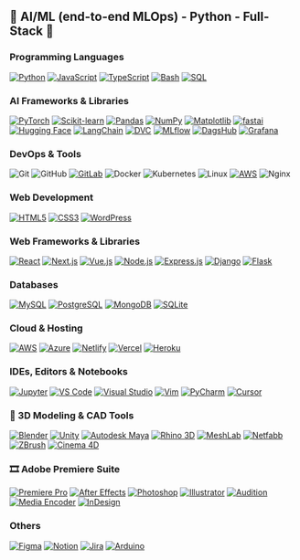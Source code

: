 ## 👋 AI/ML (end-to-end MLOps) - Python - Full-Stack 🚀 

### Programming Languages
[![Python](https://img.shields.io/badge/-Python-3776AB?style=flat&logo=python&logoColor=white)](https://www.python.org/)
[![JavaScript](https://img.shields.io/badge/-JavaScript-F7DF1E?style=flat&logo=javascript&logoColor=black)](https://developer.mozilla.org/en-US/docs/Web/JavaScript)
[![TypeScript](https://img.shields.io/badge/-TypeScript-3178C6?style=flat&logo=typescript&logoColor=white)](https://www.typescriptlang.org/)
[![Bash](https://img.shields.io/badge/-Bash-4EAA25?style=flat&logo=gnu-bash&logoColor=white)](https://www.gnu.org/software/bash/)
[![SQL](https://img.shields.io/badge/-SQL-025E8C?style=flat&logo=database&logoColor=white)](https://en.wikipedia.org/wiki/SQL)

### AI Frameworks & Libraries

[![PyTorch](https://img.shields.io/badge/-PyTorch-EE4C2C?style=flat&logo=pytorch&logoColor=white)](https://pytorch.org/) 
[![Scikit-learn](https://img.shields.io/badge/-Scikit--Learn-F7931E?style=flat&logo=scikit-learn&logoColor=white)](https://scikit-learn.org/) 
[![Pandas](https://img.shields.io/badge/-Pandas-150458?style=flat&logo=pandas&logoColor=white)](https://pandas.pydata.org/) 
[![NumPy](https://img.shields.io/badge/-NumPy-013243?style=flat&logo=numpy&logoColor=white)](https://numpy.org/) 
[![Matplotlib](https://img.shields.io/badge/-Matplotlib-11557C?style=flat&logo=matplotlib&logoColor=white)](https://matplotlib.org/) 
[![fastai](https://img.shields.io/badge/-fastai-0055FF?style=flat&logo=fastapi&logoColor=white)](https://www.fast.ai/) 
[![Hugging Face](https://img.shields.io/badge/-Hugging_Face-FF6C37?style=flat&logo=huggingface&logoColor=white)](https://huggingface.co/transformers/)
[![LangChain](https://img.shields.io/badge/-LangChain-2A7A45?style=flat&logo=langchain&logoColor=white)](https://www.langchain.com/)
[![DVC](https://img.shields.io/badge/-DVC-000000?style=flat&logo=data-vault&logoColor=white)](https://dvc.org/)
[![MLflow](https://img.shields.io/badge/-MLflow-FC6CFF?style=flat&logo=mlflow&logoColor=white)](https://mlflow.org/)
[![DagsHub](https://img.shields.io/badge/-DagsHub-FF6C37?style=flat&logo=dagshub&logoColor=white)](https://dagshub.com/)
[![Grafana](https://img.shields.io/badge/-Grafana-F46800?style=flat&logo=grafana&logoColor=white)](https://grafana.com/)

### DevOps & Tools
![Git](https://img.shields.io/badge/-Git-F05032?style=flat&logo=git&logoColor=white)
![GitHub](https://img.shields.io/badge/-GitHub-181717?style=flat&logo=github&logoColor=white)
[![GitLab](https://img.shields.io/badge/-GitLab-FC6D26?style=flat&logo=gitlab&logoColor=white)](https://gitlab.com/)
![Docker](https://img.shields.io/badge/-Docker-2496ED?style=flat&logo=docker&logoColor=white)
![Kubernetes](https://img.shields.io/badge/-Kubernetes-326CE5?style=flat&logo=kubernetes&logoColor=white)
![Linux](https://img.shields.io/badge/-Linux-FCC624?style=flat&logo=linux&logoColor=black)
[![AWS](https://img.shields.io/badge/-AWS-232F3E?style=flat&logo=amazon-aws&logoColor=white)](https://aws.amazon.com/)
![Nginx](https://img.shields.io/badge/-Nginx-009639?style=flat&logo=nginx&logoColor=white)

### Web Development
[![HTML5](https://img.shields.io/badge/-HTML5-E34F26?style=flat&logo=html5&logoColor=white)](https://developer.mozilla.org/en-US/docs/Web/HTML)
[![CSS3](https://img.shields.io/badge/-CSS3-1572B6?style=flat&logo=css3&logoColor=white)](https://developer.mozilla.org/en-US/docs/Web/CSS)
[![WordPress](https://img.shields.io/badge/-WordPress-21759B?style=flat&logo=wordpress&logoColor=white)](https://wordpress.org/)

### Web Frameworks & Libraries  
[![React](https://img.shields.io/badge/-React-61DAFB?style=flat&logo=react&logoColor=black)](https://reactjs.org)
[![Next.js](https://img.shields.io/badge/-Next.js-000000?style=flat&logo=next.js&logoColor=white)](https://nextjs.org)
[![Vue.js](https://img.shields.io/badge/-Vue.js-4FC08D?style=flat&logo=vue.js&logoColor=white)](https://vuejs.org)
[![Node.js](https://img.shields.io/badge/-Node.js-339933?style=flat&logo=node.js&logoColor=white)](https://nodejs.org)
[![Express.js](https://img.shields.io/badge/-Express-000000?style=flat&logo=express&logoColor=white)](https://expressjs.com)
[![Django](https://img.shields.io/badge/-Django-092E20?style=flat&logo=django&logoColor=white)](https://www.djangoproject.com)
[![Flask](https://img.shields.io/badge/-Flask-000000?style=flat&logo=flask&logoColor=white)](https://flask.palletsprojects.com)

### Databases  
[![MySQL](https://img.shields.io/badge/-MySQL-4479A1?style=flat&logo=mysql&logoColor=white)](https://www.mysql.com)
[![PostgreSQL](https://img.shields.io/badge/-PostgreSQL-336791?style=flat&logo=postgresql&logoColor=white)](https://www.postgresql.org)
[![MongoDB](https://img.shields.io/badge/-MongoDB-47A248?style=flat&logo=mongodb&logoColor=white)](https://www.mongodb.com)
[![SQLite](https://img.shields.io/badge/-SQLite-003B57?style=flat&logo=sqlite&logoColor=white)](https://www.sqlite.org)

### Cloud & Hosting  
[![AWS](https://img.shields.io/badge/-AWS-232F3E?style=flat&logo=amazon-aws&logoColor=white)](https://aws.amazon.com)
[![Azure](https://img.shields.io/badge/-Azure-0078D4?style=flat&logo=microsoft-azure&logoColor=white)](https://azure.microsoft.com)
[![Netlify](https://img.shields.io/badge/-Netlify-00C7B7?style=flat&logo=netlify&logoColor=white)](https://www.netlify.com)
[![Vercel](https://img.shields.io/badge/-Vercel-000000?style=flat&logo=vercel&logoColor=white)](https://vercel.com)
[![Heroku](https://img.shields.io/badge/-Heroku-430098?style=flat&logo=heroku&logoColor=white)](https://www.heroku.com)

### IDEs, Editors & Notebooks  
[![Jupyter](https://img.shields.io/badge/-Jupyter-F37626?style=flat&logo=jupyter&logoColor=white)](https://jupyter.org/)
[![VS Code](https://img.shields.io/badge/-VS_Code-007ACC?style=flat&logo=visual-studio-code&logoColor=white)](https://code.visualstudio.com/)
[![Visual Studio](https://img.shields.io/badge/-Visual_Studio-5C2D91?style=flat&logo=visual-studio&logoColor=white)](https://visualstudio.microsoft.com/)
[![Vim](https://img.shields.io/badge/-Vim-019733?style=flat&logo=vim&logoColor=white)](https://www.vim.org/)
[![PyCharm](https://img.shields.io/badge/-PyCharm-CF6CF7?style=flat&logo=pycharm&logoColor=white)](https://www.jetbrains.com/pycharm/)
[![Cursor](https://img.shields.io/badge/-Cursor-000000?style=flat&logo=cursor&logoColor=white)](https://www.cursor.so/)

### 🧱 3D Modeling & CAD Tools  
[![Blender](https://img.shields.io/badge/-Blender-F5792A?style=flat&logo=blender&logoColor=white)](https://www.blender.org)
[![Unity](https://img.shields.io/badge/-Unity-000000?style=flat&logo=unity&logoColor=white)](https://unity.com/)
[![Autodesk Maya](https://img.shields.io/badge/-Maya-000000?style=flat&logo=autodesk&logoColor=white)](https://www.autodesk.com/products/maya/overview)
[![Rhino 3D](https://img.shields.io/badge/-Rhino_3D-801010?style=flat&logoColor=white)](https://www.rhino3d.com)
[![MeshLab](https://img.shields.io/badge/-MeshLab-006699?style=flat&logoColor=white)](https://www.meshlab.net)
[![Netfabb](https://img.shields.io/badge/-Netfabb-0071C5?style=flat&logo=autodesk&logoColor=white)](https://www.autodesk.com/products/netfabb/overview)
[![ZBrush](https://img.shields.io/badge/-ZBrush-E12127?style=flat&logo=ZBrush&logoColor=white)](https://pixologic.com/zbrush/)
[![Cinema 4D](https://img.shields.io/badge/-Cinema4D-011A6A?style=flat&logo=cinema-4d&logoColor=white)](https://www.maxon.net/en/cinema-4d)


### 🎞️ Adobe Premiere Suite

[![Premiere Pro](https://img.shields.io/badge/-Premiere_Pro-9999FF?style=flat&logo=adobe-premiere-pro&logoColor=white)](https://www.adobe.com/products/premiere.html) [![After Effects](https://img.shields.io/badge/-After_Effects-9999FF?style=flat&logo=adobe-after-effects&logoColor=white)](https://www.adobe.com/products/aftereffects.html) [![Photoshop](https://img.shields.io/badge/-Photoshop-31A8FF?style=flat&logo=adobe-photoshop&logoColor=white)](https://www.adobe.com/products/photoshop.html) [![Illustrator](https://img.shields.io/badge/-Illustrator-FF9A00?style=flat&logo=adobe-illustrator&logoColor=white)](https://www.adobe.com/products/illustrator.html) [![Audition](https://img.shields.io/badge/-Audition-00E4CC?style=flat&logo=adobe-audition&logoColor=white)](https://www.adobe.com/products/audition.html) [![Media Encoder](https://img.shields.io/badge/-Media_Encoder-9999FF?style=flat&logo=adobe-media-encoder&logoColor=white)](https://www.adobe.com/products/media-encoder.html) [![InDesign](https://img.shields.io/badge/-InDesign-FF3366?style=flat&logo=adobe-indesign&logoColor=white)](https://www.adobe.com/products/indesign.html)



### Others  
[![Figma](https://img.shields.io/badge/-Figma-F24E1E?style=flat&logo=figma&logoColor=white)](https://www.figma.com)
[![Notion](https://img.shields.io/badge/-Notion-000000?style=flat&logo=notion&logoColor=white)](https://www.notion.so)
[![Jira](https://img.shields.io/badge/-Jira-0052CC?style=flat&logo=jira&logoColor=white)](https://www.atlassian.com/software/jira)
[![Arduino](https://img.shields.io/badge/-Arduino-00979D?style=flat&logo=arduino&logoColor=white)](https://www.arduino.cc/)

<!--
**spha-code/spha-code** is a ✨ _special_ ✨ repository because its `README.md` (this file) appears on your GitHub profile.

Here are some ideas to get you started:


- 🌱 I’m currently learning ...
- 👯 I’m looking to collaborate on ...
- 🤔 I’m looking for help with ...
- 💬 Ask me about ...
- 📫 How to reach me: ...
- 😄 Pronouns: ...
- ⚡ Fun fact: ...
-->

